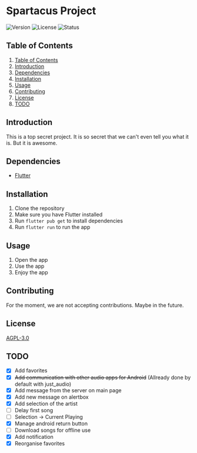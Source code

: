 # Spartacus Project
<img src="https://img.shields.io/badge/Version-0.0.1-blue.svg" alt="Version">
<img src="https://img.shields.io/badge/License-AGPL--3.0-blue.svg" alt="License">
<img src="https://img.shields.io/badge/Status-Active-green.svg" alt="Status">

## Table of Contents
1. [Table of Contents](#table-of-contents)
2. [Introduction](#introduction)
3. [Dependencies](#dependencies)
4. [Installation](#installation)
5. [Usage](#usage)
6. [Contributing](#contributing)
7. [License](#license)
8. [TODO](#todo)

## Introduction
This is a top secret project.  It is so secret that we can't even tell you what it is.  But it is awesome.

## Dependencies
- [Flutter](https://flutter.dev/docs/get-started/install)

## Installation
1. Clone the repository
2. Make sure you have Flutter installed
3. Run `flutter pub get` to install dependencies
4. Run `flutter run` to run the app

## Usage
1. Open the app
2. Use the app
3. Enjoy the app

## Contributing
For the moment, we are not accepting contributions. Maybe in the future.

## License
[AGPL-3.0](https://www.gnu.org/licenses/agpl-3.0.en.html)

## TODO
- [x] Add favorites
- [x] ~~Add communication with other audio apps for Android~~ (Allready done by default with just_audio)
- [x] Add message from the server on main page
- [x] Add new message on alertbox
- [x] Add selection of the artist
- [ ] Delay first song
- [ ] Selection -> Current Playing
- [x] Manage android return button
- [ ] Download songs for offline use
- [x] Add notification
- [x] Reorganise favorites